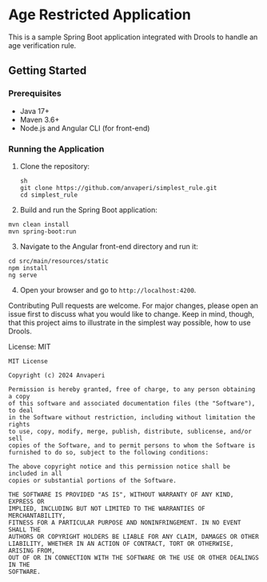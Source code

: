 # Age Restricted Application

This is a sample Spring Boot application integrated with Drools to handle an age verification rule.

## Getting Started

### Prerequisites

- Java 17+
- Maven 3.6+
- Node.js and Angular CLI (for front-end)

### Running the Application

1. Clone the repository:

   ```
   sh
   git clone https://github.com/anvaperi/simplest_rule.git
   cd simplest_rule
   ```

2. Build and run the Spring Boot application:

  ```
  mvn clean install
  mvn spring-boot:run
  ```
   
3. Navigate to the Angular front-end directory and run it:

  ```
  cd src/main/resources/static
  npm install
  ng serve
  ```

4. Open your browser and go to `http://localhost:4200`.

Contributing
Pull requests are welcome. For major changes, please open an issue first to discuss what you would like to change. Keep in mind, though, that this project aims to illustrate in the simplest way possible, how to use Drools.

License: MIT
```
MIT License

Copyright (c) 2024 Anvaperi

Permission is hereby granted, free of charge, to any person obtaining a copy
of this software and associated documentation files (the "Software"), to deal
in the Software without restriction, including without limitation the rights
to use, copy, modify, merge, publish, distribute, sublicense, and/or sell
copies of the Software, and to permit persons to whom the Software is
furnished to do so, subject to the following conditions:

The above copyright notice and this permission notice shall be included in all
copies or substantial portions of the Software.

THE SOFTWARE IS PROVIDED "AS IS", WITHOUT WARRANTY OF ANY KIND, EXPRESS OR
IMPLIED, INCLUDING BUT NOT LIMITED TO THE WARRANTIES OF MERCHANTABILITY,
FITNESS FOR A PARTICULAR PURPOSE AND NONINFRINGEMENT. IN NO EVENT SHALL THE
AUTHORS OR COPYRIGHT HOLDERS BE LIABLE FOR ANY CLAIM, DAMAGES OR OTHER
LIABILITY, WHETHER IN AN ACTION OF CONTRACT, TORT OR OTHERWISE, ARISING FROM,
OUT OF OR IN CONNECTION WITH THE SOFTWARE OR THE USE OR OTHER DEALINGS IN THE
SOFTWARE.
```
